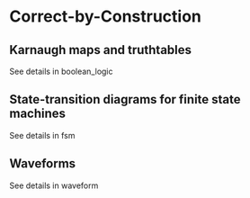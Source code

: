 # Correct-by-Construction

## Karnaugh maps and truthtables
See details in boolean_logic

## State-transition diagrams for finite state machines
See details in fsm

## Waveforms
See details in waveform